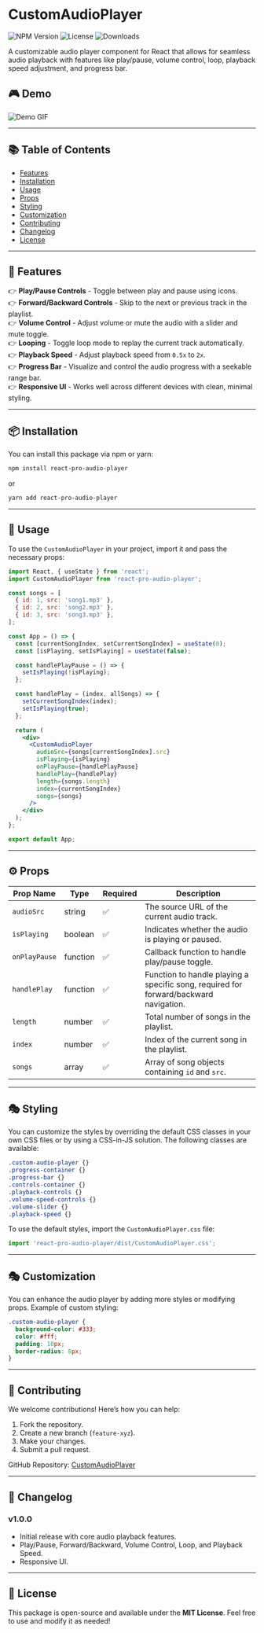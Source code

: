 # CustomAudioPlayer

![NPM Version](https://img.shields.io/npm/v/react-pro-audio-player)
![License](https://img.shields.io/github/license/pranavsinggh/CustomAudioPlayer-npm-package)
![Downloads](https://img.shields.io/npm/dt/react-pro-audio-player)

A customizable audio player component for React that allows for seamless audio playback with features like play/pause, volume control, loop, playback speed adjustment, and progress bar.

## 🎮 Demo

![Demo GIF](https://github.com/user-attachments/assets/5a166de1-93a8-4f47-8fce-ace9e1439eb2)

---

## 📚 Table of Contents

- [Features](#features)
- [Installation](#installation)
- [Usage](#usage)
- [Props](#props)
- [Styling](#styling)
- [Customization](#customization)
- [Contributing](#contributing)
- [Changelog](#changelog)
- [License](#license)

---

## 🚀 Features

👉 **Play/Pause Controls** - Toggle between play and pause using icons.  
👉 **Forward/Backward Controls** - Skip to the next or previous track in the playlist.  
👉 **Volume Control** - Adjust volume or mute the audio with a slider and mute toggle.  
👉 **Looping** - Toggle loop mode to replay the current track automatically.  
👉 **Playback Speed** - Adjust playback speed from `0.5x` to `2x`.  
👉 **Progress Bar** - Visualize and control the audio progress with a seekable range bar.  
👉 **Responsive UI** - Works well across different devices with clean, minimal styling.  

---

## 📦 Installation

You can install this package via npm or yarn:

```sh
npm install react-pro-audio-player
```

or

```sh
yarn add react-pro-audio-player
```

---

## 🔧 Usage

To use the `CustomAudioPlayer` in your project, import it and pass the necessary props:

```jsx
import React, { useState } from 'react';
import CustomAudioPlayer from 'react-pro-audio-player';

const songs = [
  { id: 1, src: 'song1.mp3' },
  { id: 2, src: 'song2.mp3' },
  { id: 3, src: 'song3.mp3' },
];

const App = () => {
  const [currentSongIndex, setCurrentSongIndex] = useState(0);
  const [isPlaying, setIsPlaying] = useState(false);

  const handlePlayPause = () => {
    setIsPlaying(!isPlaying);
  };

  const handlePlay = (index, allSongs) => {
    setCurrentSongIndex(index);
    setIsPlaying(true);
  };

  return (
    <div>
      <CustomAudioPlayer
        audioSrc={songs[currentSongIndex].src}
        isPlaying={isPlaying}
        onPlayPause={handlePlayPause}
        handlePlay={handlePlay}
        length={songs.length}
        index={currentSongIndex}
        songs={songs}
      />
    </div>
  );
};

export default App;
```

---

## ⚙️ Props

| Prop Name    | Type     | Required | Description |
|-------------|---------|----------|-------------|
| `audioSrc`  | string  | ✅        | The source URL of the current audio track. |
| `isPlaying` | boolean | ✅        | Indicates whether the audio is playing or paused. |
| `onPlayPause` | function | ✅        | Callback function to handle play/pause toggle. |
| `handlePlay` | function | ✅        | Function to handle playing a specific song, required for forward/backward navigation. |
| `length`    | number  | ✅        | Total number of songs in the playlist. |
| `index`     | number  | ✅        | Index of the current song in the playlist. |
| `songs`     | array   | ✅        | Array of song objects containing `id` and `src`. |

---

## 🎭 Styling

You can customize the styles by overriding the default CSS classes in your own CSS files or by using a CSS-in-JS solution. The following classes are available:

```css
.custom-audio-player {}
.progress-container {}
.progress-bar {}
.controls-container {}
.playback-controls {}
.volume-speed-controls {}
.volume-slider {}
.playback-speed {}
```

To use the default styles, import the `CustomAudioPlayer.css` file:

```jsx
import 'react-pro-audio-player/dist/CustomAudioPlayer.css';
```

---

## 🎭 Customization

You can enhance the audio player by adding more styles or modifying props. Example of custom styling:

```css
.custom-audio-player {
  background-color: #333;
  color: #fff;
  padding: 10px;
  border-radius: 8px;
}
```

---

## 🤝 Contributing

We welcome contributions! Here’s how you can help:
1. Fork the repository.
2. Create a new branch (`feature-xyz`).
3. Make your changes.
4. Submit a pull request.

GitHub Repository: [CustomAudioPlayer](https://github.com/pranavsinggh/CustomAudioPlayer-npm-package)

---

## 📝 Changelog

### v1.0.0
- Initial release with core audio playback features.
- Play/Pause, Forward/Backward, Volume Control, Loop, and Playback Speed.
- Responsive UI.

---

## 📝 License

This package is open-source and available under the **MIT License**. Feel free to use and modify it as needed!

